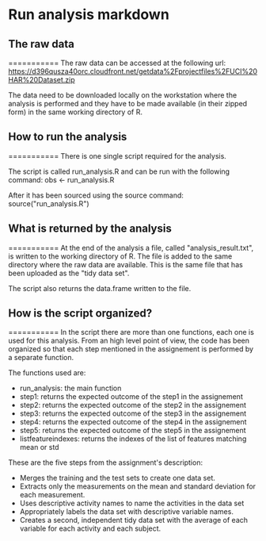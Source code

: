 Run analysis markdown
===========

## The raw data
===========
The raw data can be accessed at the following url:
https://d396qusza40orc.cloudfront.net/getdata%2Fprojectfiles%2FUCI%20HAR%20Dataset.zip 

The data need to be downloaded locally on the workstation where the analysis is performed and they have to be made available (in their zipped form) in the same working directory of R.

## How to run the analysis
===========
There is one single script required for the analysis.

The script is called run_analysis.R and can be run with the following command:
obs <- run_analysis.R

After it has been sourced using the source command:
source("run_analysis.R")

## What is returned by the analysis
===========
At the end of the analysis a file, called "analysis_result.txt", is written to the working directory of R.
The file is added to the same directory where the raw data are available.
This is the same file that has been uploaded as the "tidy data set".

The script also returns the data.frame written to the file.

## How is the script organized?
===========
In the script there are more than one functions, each one is used for this analysis. From an high level point of view, the code has been organized so that each step mentioned in the assignement is performed by a separate function.

The functions used are:
* run_analysis: the main function
* step1: returns the expected outcome of the step1 in the assignement
* step2: returns the expected outcome of the step2 in the assignement
* step3: returns the expected outcome of the step3 in the assignement
* step4: returns the expected outcome of the step4 in the assignement
* step5: returns the expected outcome of the step5 in the assignement
* listfeatureindexes: returns the indexes of the list of features matching mean or std

These are the five steps from the assignment's description:
* Merges the training and the test sets to create one data set.
* Extracts only the measurements on the mean and standard deviation for each measurement. 
* Uses descriptive activity names to name the activities in the data set
* Appropriately labels the data set with descriptive variable names. 
* Creates a second, independent tidy data set with the average of each variable for each activity and each subject. 